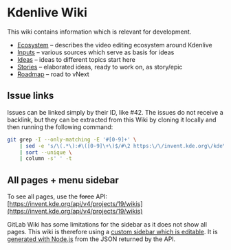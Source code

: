 # Kdenlive Wiki

This wiki contains information which is relevant for development.

* [Ecosystem](ecosystem) – describes the video editing ecosystem around Kdenlive
* [Inputs](dev/Inputs) – various sources which serve as basis for ideas
* [Ideas](dev/Ideas) – ideas to different topics start here
* [Stories](dev/Stories) – elaborated ideas, ready to work on, as story/epic
* [Roadmap](Roadmap) – road to vNext


## Issue links

Issues can be linked simply by their ID, like #42. The issues do not receive a backlink, but they can be extracted from this Wiki by cloning it locally and then running the following command:

```bash
git grep -I --only-matching -E '#[0-9]+' \
    | sed -e 's/\(.*\):#\([0-9]\+\)$/#\2 https:\/\/invent.kde.org\/kde\/kdenlive\/-\/issues\/\2 \1/' \
    | sort --unique \
    | column -s' ' -t
```

## All pages + menu sidebar

To see all pages, use the ~~force~~ API: [https://invent.kde.org/api/v4/projects/19/wikis](https://invent.kde.org/api/v4/projects/19/wikis)

GitLab Wiki has some limitations for the sidebar as it does not show all pages. This wiki is therefore using a [custom sidebar which is editable](/_sidebar). It is [generated with Node.js](https://invent.kde.org/eugster/node-area-41) from the JSON returned by the API.